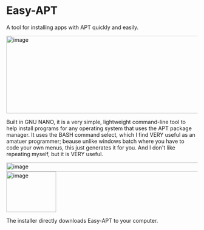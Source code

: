 # Easy-APT
A tool for installing apps with APT quickly and easily. 

<img width="569" height="205" alt="image" src="https://github.com/user-attachments/assets/832e8476-fcec-4863-8c7b-92bd4ad684b9" />

Built in GNU NANO, it is a very simple, lightweight command-line tool to help install programs for any operating system that uses the APT package manager. It uses the BASH command select, which I find VERY useful as an amatuer programmer; beause unlike windows batch where you have to code your own menus, this just generates it for you. And I don't like repeating myself, but it is VERY useful.

<img width="797" height="24" alt="image" src="https://github.com/user-attachments/assets/3588182f-57c0-4e26-81fb-ae1601981f4e" />

<img width="131" height="107" alt="image" src="https://github.com/user-attachments/assets/b788d2eb-5105-430a-bc62-c6ee28a3a680" />

The installer directly downloads Easy-APT to your computer.
